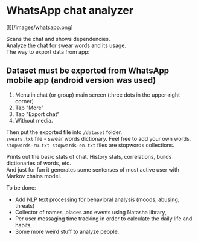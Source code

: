 # WhatsApp chat analyzer
[!][/images/whatsapp.png]

Scans the chat and shows dependencies.   
Analyze the chat for swear words and its usage.   
The way to export data from app:

## Dataset must be exported from WhatsApp mobile app (android version was used)

1. Menu in chat (or group) main screen (three dots in the upper-right corner)
2. Tap "More"
3. Tap "Export chat"
4. Without media.

Then put the exported file into `/dataset` folder.   
`swears.txt` file - swear words dictionary. Feel free to add your own words.   
`stopwords-ru.txt stopwards-en.txt` files are stopwords collections.

Prints out the basic stats of chat. History stats, correlations, builds dictionaries of words, etc.   
And just for fun it generates some sentenses of most active user with Markov chains model.

To be done:   
- Add NLP text processing for behavioral analysis (moods, abusing, threats)   
- Collector of names, places and events using Natasha library,   
- Per user messaging time tracking in order to calculate the daily life and habits,   
- Some more weird stuff to analyze people.
